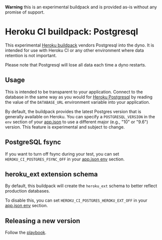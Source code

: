 **Warning** this is an experimental buildpack and is provided as-is without any
promise of support.

# Heroku CI buildpack: Postgresql

This experimental [Heroku buildpack](http://devcenter.heroku.com/articles/buildpacks)
vendors Postgresql into the dyno. It is intended for use with Heroku CI or any
other environment where data retention is not important.

Please note that Postgresql will lose all data each time a dyno restarts.

## Usage

This is intended to be transparent to your application. Connect to the database
in the same way as you would for [Heroku Postgresql](https://www.heroku.com/postgres)
by reading the value of the `DATABASE_URL` environment variable into your application.

By default, the buildpack provides the latest Postgres version that is
generally available on Heroku. You can specify a `POSTGRESQL_VERSION`
in the `env` section of your
[app.json](https://devcenter.heroku.com/articles/heroku-ci#setting-environment-variables-the-env-key)
to use a different major (e.g., "10" or "9.6") version. This feature
is experimental and subject to change.

## PostgreSQL fsync

If you want to turn off fsync during your test, you can set `HEROKU_CI_POSTGRES_FSYNC_OFF` in your [app.json env](https://devcenter.heroku.com/articles/heroku-ci#setting-environment-variables-the-env-key) section.

## heroku_ext extension schema

By default, this buildpack will create the `heroku_ext` schema to better reflect production databases.

To disable this, you can set `HEROKU_CI_POSTGRES_HEROKU_EXT_OFF` in your [app.json env](https://devcenter.heroku.com/articles/heroku-ci#setting-environment-variables-the-env-key) section.

## Releasing a new version

Follow the [playbook](https://github.com/heroku/engineering-docs/blob/master/components/heroku-buildpack-ci-postgresql/update-version.md).
